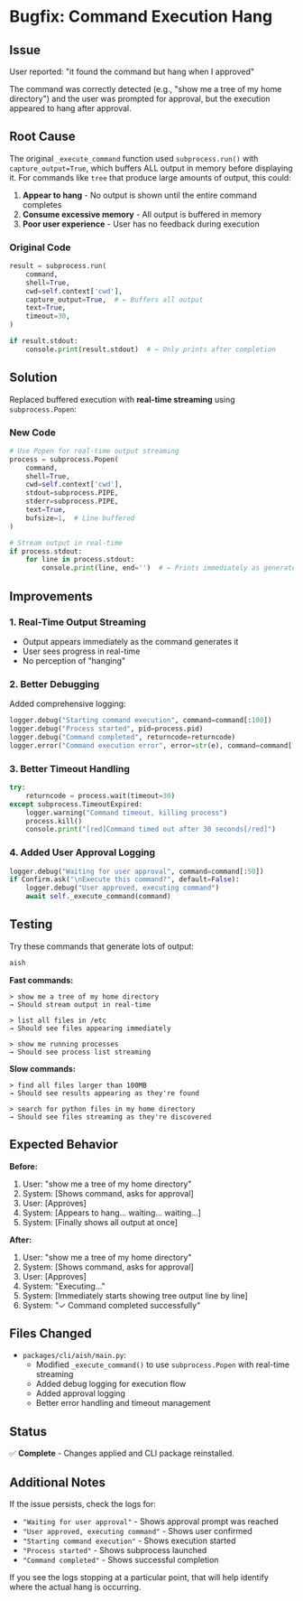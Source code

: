 # Bugfix: Command Execution Hang

## Issue
User reported: "it found the command but hang when I approved"

The command was correctly detected (e.g., "show me a tree of my home directory") and the user was prompted for approval, but the execution appeared to hang after approval.

## Root Cause

The original `_execute_command` function used `subprocess.run()` with `capture_output=True`, which buffers ALL output in memory before displaying it. For commands like `tree` that produce large amounts of output, this could:

1. **Appear to hang** - No output is shown until the entire command completes
2. **Consume excessive memory** - All output is buffered in memory
3. **Poor user experience** - User has no feedback during execution

### Original Code
```python
result = subprocess.run(
    command,
    shell=True,
    cwd=self.context['cwd'],
    capture_output=True,  # ← Buffers all output
    text=True,
    timeout=30,
)

if result.stdout:
    console.print(result.stdout)  # ← Only prints after completion
```

## Solution

Replaced buffered execution with **real-time streaming** using `subprocess.Popen`:

### New Code
```python
# Use Popen for real-time output streaming
process = subprocess.Popen(
    command,
    shell=True,
    cwd=self.context['cwd'],
    stdout=subprocess.PIPE,
    stderr=subprocess.PIPE,
    text=True,
    bufsize=1,  # Line buffered
)

# Stream output in real-time
if process.stdout:
    for line in process.stdout:
        console.print(line, end='')  # ← Prints immediately as generated
```

## Improvements

### 1. Real-Time Output Streaming
- Output appears immediately as the command generates it
- User sees progress in real-time
- No perception of "hanging"

### 2. Better Debugging
Added comprehensive logging:
```python
logger.debug("Starting command execution", command=command[:100])
logger.debug("Process started", pid=process.pid)
logger.debug("Command completed", returncode=returncode)
logger.error("Command execution error", error=str(e), command=command[:100])
```

### 3. Better Timeout Handling
```python
try:
    returncode = process.wait(timeout=30)
except subprocess.TimeoutExpired:
    logger.warning("Command timeout, killing process")
    process.kill()
    console.print("[red]Command timed out after 30 seconds[/red]")
```

### 4. Added User Approval Logging
```python
logger.debug("Waiting for user approval", command=command[:50])
if Confirm.ask("\nExecute this command?", default=False):
    logger.debug("User approved, executing command")
    await self._execute_command(command)
```

## Testing

Try these commands that generate lots of output:

```bash
aish
```

**Fast commands:**
```
> show me a tree of my home directory
→ Should stream output in real-time

> list all files in /etc
→ Should see files appearing immediately

> show me running processes
→ Should see process list streaming
```

**Slow commands:**
```
> find all files larger than 100MB
→ Should see results appearing as they're found

> search for python files in my home directory
→ Should see files streaming as they're discovered
```

## Expected Behavior

**Before:**
1. User: "show me a tree of my home directory"
2. System: [Shows command, asks for approval]
3. User: [Approves]
4. System: [Appears to hang... waiting... waiting...]
5. System: [Finally shows all output at once]

**After:**
1. User: "show me a tree of my home directory"
2. System: [Shows command, asks for approval]
3. User: [Approves]
4. System: "Executing..."
5. System: [Immediately starts showing tree output line by line]
6. System: "✓ Command completed successfully"

## Files Changed

- `packages/cli/aish/main.py`:
  - Modified `_execute_command()` to use `subprocess.Popen` with real-time streaming
  - Added debug logging for execution flow
  - Added approval logging
  - Better error handling and timeout management

## Status

✅ **Complete** - Changes applied and CLI package reinstalled.

## Additional Notes

If the issue persists, check the logs for:
- `"Waiting for user approval"` - Shows approval prompt was reached
- `"User approved, executing command"` - Shows user confirmed
- `"Starting command execution"` - Shows execution started
- `"Process started"` - Shows subprocess launched
- `"Command completed"` - Shows successful completion

If you see the logs stopping at a particular point, that will help identify where the actual hang is occurring.

